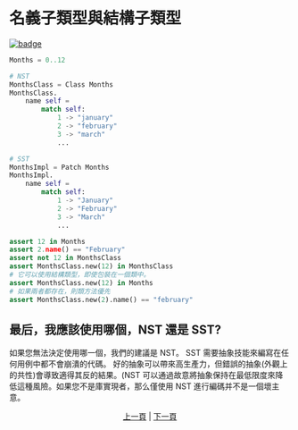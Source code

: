 # 名義子類型與結構子類型

[![badge](https://img.shields.io/endpoint.svg?url=https%3A%2F%2Fgezf7g7pd5.execute-api.ap-northeast-1.amazonaws.com%2Fdefault%2Fsource_up_to_date%3Fowner%3Derg-lang%26repos%3Derg%26ref%3Dmain%26path%3Ddoc/EN/syntax/type/06_nst_vs_sst.md%26commit_hash%3D51de3c9d5a9074241f55c043b9951b384836b258)](https://gezf7g7pd5.execute-api.ap-northeast-1.amazonaws.com/default/source_up_to_date?owner=erg-lang&repos=erg&ref=main&path=doc/EN/syntax/type/06_nst_vs_sst.md&commit_hash=51de3c9d5a9074241f55c043b9951b384836b258)

```python
Months = 0..12

# NST
MonthsClass = Class Months
MonthsClass.
    name self =
        match self:
            1 -> "january"
            2 -> "february"
            3 -> "march"
            ...

# SST
MonthsImpl = Patch Months
MonthsImpl.
    name self =
        match self:
            1 -> "January"
            2 -> "February"
            3 -> "March"
            ...

assert 12 in Months
assert 2.name() == "February"
assert not 12 in MonthsClass
assert MonthsClass.new(12) in MonthsClass
# 它可以使用結構類型，即使包裝在一個類中。
assert MonthsClass.new(12) in Months
# 如果兩者都存在，則類方法優先
assert MonthsClass.new(2).name() == "february"
```

## 最后，我應該使用哪個，NST 還是 SST?

如果您無法決定使用哪一個，我們的建議是 NST。
SST 需要抽象技能來編寫在任何用例中都不會崩潰的代碼。 好的抽象可以帶來高生產力，但錯誤的抽象(外觀上的共性)會導致適得其反的結果。(NST 可以通過故意將抽象保持在最低限度來降低這種風險。如果您不是庫實現者，那么僅使用 NST 進行編碼并不是一個壞主意。

<p align='center'>
    <a href='./04_class.md'>上一頁</a> | <a href='./06_inheritance.md'>下一頁</a>
</p>
